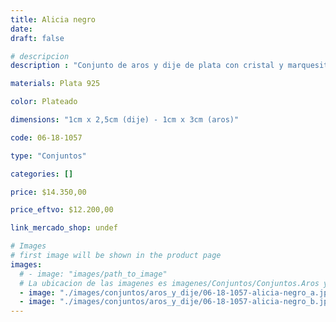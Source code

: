 ```yaml
---
title: Alicia negro
date: 
draft: false

# descripcion
description : "Conjunto de aros y dije de plata con cristal y marquesita"

materials: Plata 925

color: Plateado

dimensions: "1cm x 2,5cm (dije) - 1cm x 3cm (aros)"

code: 06-18-1057

type: "Conjuntos"

categories: []

price: $14.350,00

price_eftvo: $12.200,00

link_mercado_shop: undef

# Images
# first image will be shown in the product page
images:
  # - image: "images/path_to_image"
  # La ubicacion de las imagenes es imagenes/Conjuntos/Conjuntos.Aros y Dije/06-18-1057-alicia-negro
  - image: "./images/conjuntos/aros_y_dije/06-18-1057-alicia-negro_a.jpg"
  - image: "./images/conjuntos/aros_y_dije/06-18-1057-alicia-negro_b.jpg"
---
```

